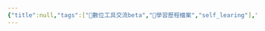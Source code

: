 ```yaml
---
{"title":null,"tags":["📝數位工具交流beta","🎯學習歷程檔案","self_learing"],"status":"⚒️ Doing","dg-publish":true,"type":["📰Slide"],"location":"🖥️mac-mini","permalink":"/ignore/00. template/🖥️ slide_for_sharing-temp/","dgPassFrontmatter":true,"created":"2025-05-07T16:18:42.324+08:00","updated":"2025-05-07T18:14:43.498+08:00"}
---
```


